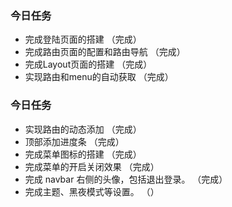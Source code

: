 ### 今日任务
+ 完成登陆页面的搭建 （完成）
+ 完成路由页面的配置和路由导航 （完成）
+ 完成Layout页面的搭建 （完成）
+ 实现路由和menu的自动获取 （完成）
### 今日任务
+ 实现路由的动态添加  （完成）
+ 顶部添加进度条  （完成）
+ 完成菜单图标的搭建 （完成）
+ 完成菜单的开启关闭效果 （完成）
+ 完成 navbar 右侧的头像，包括退出登录。 （完成）
+ 完成主题、黑夜模式等设置。 （）